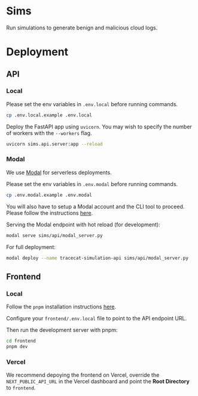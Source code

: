 # Sims

Run simulations to generate benign and malicious cloud logs.

# Deployment

## API

### Local

Please set the env variables in `.env.local` before running commands.

```bash
cp .env.local.example .env.local
```

Deploy the FastAPI app using `uvicorn`. You may wish to specify the number of workers with the `--workers` flag.

```bash
uvicorn sims.api.server:app --reload
```

### Modal

We use [Modal](https://modal.com) for serverless deployments.

Please set the env variables in `.env.modal` before running commands.

```bash
cp .env.modal.example .env.modal
```

You will also have to setup a Modal account and the CLI tool to proceed. Please follow the instructions [here](https://modal.com/docs/guide).

Serving the Modal endpoint with hot reload (for development):

```bash
modal serve sims/api/modal_server.py
```

For full deployment:

```bash
modal deploy --name tracecat-simulation-api sims/api/modal_server.py
```

## Frontend

### Local

Follow the `pnpm` installation instructions [here](https://pnpm.io/installation).

Configure your `frontend/.env.local` file to point to the API endpoint URL.

Then run the development server with pnpm:

```bash
cd frontend
pnpm dev
```

### Vercel

We recommend depoying the frontend on Vercel, override the `NEXT_PUBLIC_API_URL` in the Vercel dashboard and point the **Root Directory** to `frontend`.
